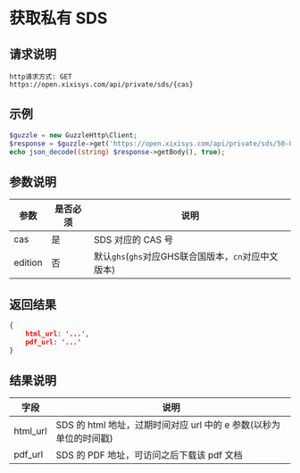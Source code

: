 # 获取私有 SDS

## 请求说明

```
http请求方式: GET
https://open.xixisys.com/api/private/sds/{cas}
```

## 示例

```php
$guzzle = new GuzzleHttp\Client;
$response = $guzzle->get('https://open.xixisys.com/api/private/sds/50-00-0');
echo json_decode((string) $response->getBody(), true);
```

## 参数说明

|参数|是否必须|说明|
|----|-------|----|
|cas|是|SDS 对应的 CAS 号|
|edition|否|默认`ghs`(`ghs`对应GHS联合国版本，`cn`对应中文版本)|

## 返回结果

```json
{
    html_url: '...',
    pdf_url: '...'
}
```

## 结果说明

|字段|说明|
|----|----|
|html_url|SDS 的 html 地址，过期时间对应 url 中的 e 参数(以秒为单位的时间戳)|
|pdf_url|SDS 的 PDF 地址，可访问之后下载该 pdf 文档|
